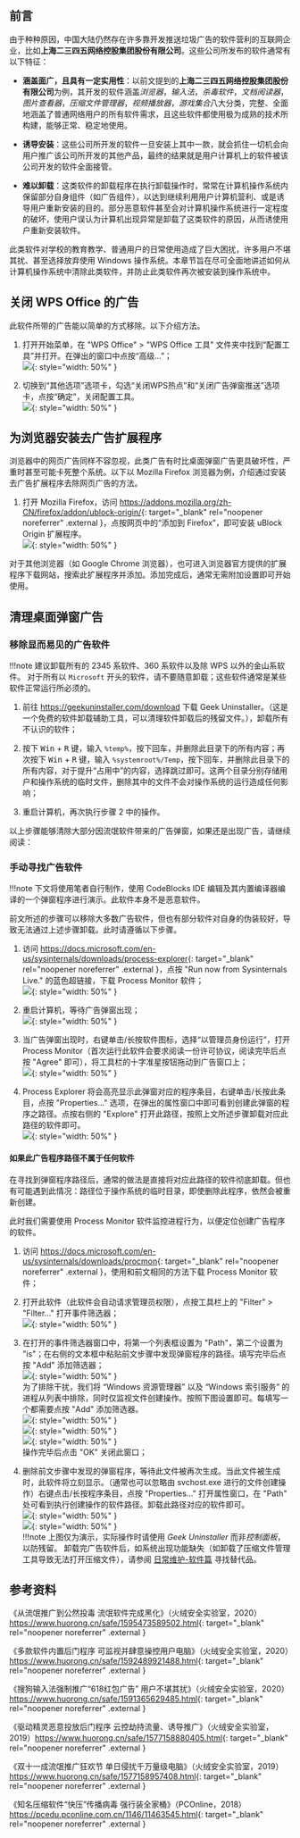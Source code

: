 ## 前言
由于种种原因，中国大陆仍然存在许多靠开发推送垃圾广告的软件营利的互联网企业，比如**上海二三四五网络控股集团股份有限公司**。这些公司所发布的软件通常有以下特征：

- **涵盖面广，且具有一定实用性**：以前文提到的**上海二三四五网络控股集团股份有限公司**为例，其开发的软件涵盖*浏览器*，*输入法*，*杀毒软件*，*文档阅读器*，*图片查看器*，*压缩文件管理器*，*视频播放器*，*游戏集合*八大分类，完整、全面地涵盖了普通网络用户的所有软件需求，且这些软件都使用极为成熟的技术所构建，能够正常、稳定地使用。

- **诱导安装**：这些公司所开发的软件一旦安装上其中一款，就会抓住一切机会向用户推广该公司所开发的其他产品，最终的结果就是用户计算机上的软件被该公司开发的软件全面接管。

- **难以卸载**：这类软件的卸载程序在执行卸载操作时，常常在计算机操作系统内保留部分自身组件（如广告组件），以达到继续利用用户计算机营利、或是诱导用户重新安装的目的。部分恶意软件甚至会对计算机操作系统进行一定程度的破坏，使用户误认为计算机出现异常是卸载了这类软件的原因，从而诱使用户重新安装软件。

此类软件对学校的教育教学、普通用户的日常使用造成了巨大困扰，许多用户不堪其扰、甚至选择放弃使用 Windows 操作系统。本章节旨在尽可全面地讲述如何从计算机操作系统中清除此类软件，并防止此类软件再次被安装到操作系统中。

## 关闭 WPS Office 的广告

此软件所带的广告能以简单的方式移除。以下介绍方法。

1. 打开开始菜单，在 "WPS Office" > "WPS Office 工具" 文件夹中找到“配置工具”并打开。在弹出的窗口中点按“高级...”；  
![](./images/open-wps-cfg.png){: style="width: 50%" }

2. 切换到“其他选项”选项卡，勾选“关闭WPS热点”和“关闭广告弹窗推送”选项卡，点按“确定”，关闭配置工具。  
![](./images/close-wps-ad.png){: style="width: 50%" }

## 为浏览器安装去广告扩展程序

浏览器中的网页广告同样不容忽视，此类广告有时比桌面弹窗广告更具破坏性，严重时甚至可能卡死整个系统。以下以 Mozilla Firefox 浏览器为例，介绍通过安装去广告扩展程序去除网页广告的方法。

1. 打开 Mozilla Firefox，访问 <https://addons.mozilla.org/zh-CN/firefox/addon/ublock-origin/>{: target="_blank" rel="noopener noreferrer" .external }，点按网页中的“添加到 Firefox”，即可安装 uBlock Origin 扩展程序。  
![](./images/add-ublock.png){: style="width: 50%" }

对于其他浏览器（如 Google Chrome 浏览器），也可进入浏览器官方提供的扩展程序下载网站，搜索此扩展程序并添加。添加完成后，通常无需附加设置即可开始使用。

## 清理桌面弹窗广告

### 移除显而易见的广告软件

!!!note
    建议卸载所有的 2345 系软件、360 系软件以及除 WPS 以外的金山系软件。
    对于所有以 `Microsoft` 开头的软件，请不要随意卸载；这些软件通常是某些软件正常运行所必须的。

1. 前往 <https://geekuninstaller.com/download> 下载 Geek Uninstaller。（这是一个免费的软件卸载辅助工具，可以清理软件卸载后的残留文件。），卸载所有不认识的软件；

2. 按下 <kbd>Win</kbd> + <kbd>R</kbd> 键，输入 `%temp%`，按下回车，并删除此目录下的所有内容；再次按下 <kbd>Win</kbd> + <kbd>R</kbd> 键，输入 `%systemroot%/Temp`，按下回车，并删除此目录下的所有内容，对于提升“占用中”的内容，选择跳过即可。这两个目录分别存储用户和操作系统的临时文件，删除其中的文件不会对操作系统的运行造成任何影响；

3. 重启计算机，再次执行步骤 2 中的操作。

以上步骤能够清除大部分因流氓软件带来的广告弹窗，如果还是出现广告，请继续阅读：

### 手动寻找广告软件

!!!note
    下文将使用笔者自行制作，使用 CodeBlocks IDE 编辑及其内置编译器编译的一个弹窗程序进行演示。此软件本身不是恶意软件。

前文所述的步骤可以移除大多数广告软件，但也有部分软件对自身的伪装较好，导致无法通过上述步骤卸载。此时请遵循以下步骤。

1. 访问 <https://docs.microsoft.com/en-us/sysinternals/downloads/process-explorer>{: target="_blank" rel="noopener noreferrer" .external }，点按 "Run now from Sysinternals Live." 的蓝色超链接，下载 Process Monitor 软件；  
![](./images/download-processxp.png){: style="width: 50%" }

2. 重启计算机，等待广告弹窗出现；  
![](./images/ad-window.jpg){: style="width: 50%" }

3. 当广告弹窗出现时，右键单击/长按软件图标，选择“以管理员身份运行”，打开 Process Monitor（首次运行此软件会要求阅读一份许可协议，阅读完毕后点按 "Agree" 即可），将工具栏的十字准星按钮拖动到广告窗口上；  
![](./images/drag-to-ad-window.jpg){: style="width: 50%" }

4. Process Explorer 将会高亮显示此弹窗对应的程序条目，右键单击/长按此条目，点按 "Properties..." 选项，在弹出的属性窗口中即可看到创建此弹窗的程序之路径。点按右侧的 "Explore" 打开此路径，按照上文所述步骤卸载对应此路径的软件即可。  
![](./images/view-the-props.png){: style="width: 50%" }

#### 如果此广告程序路径不属于任何软件

在寻找到弹窗程序路径后，通常的做法是直接将对应此路径的软件彻底卸载。但也有可能遇到此情况：路径位于操作系统的临时目录，即使删除此程序，依然会被重新创建。

此时我们需要使用 Process Monitor 软件监控进程行为，以便定位创建广告程序的软件。

1. 访问 <https://docs.microsoft.com/en-us/sysinternals/downloads/procmon>{: target="_blank" rel="noopener noreferrer" .external }，使用和前文相同的方法下载 Process Monitor 软件；

2. 打开此软件（此软件会自动请求管理员权限），点按工具栏上的 "Filter" > "Filter..." 打开事件筛选器；  
![](./images/open-filter.png){: style="width: 50%" }

3. 在打开的事件筛选器窗口中，将第一个列表框设置为 "Path"，第二个设置为 "is"；在右侧的文本框中粘贴前文步骤中发现弹窗程序的路径。填写完毕后点按 "Add" 添加筛选器；  
![](./images/set-filter.png){: style="width: 50%" }  
为了排除干扰，我们将 “Windows 资源管理器” 以及 “Windows 索引服务” 的进程从列表中排除，同时仅监视文件创建操作。按照下图设置即可。每填写一个都需要点按 "Add" 添加筛选器。  
![](./images/exclude-explorer.png){: style="width: 50%" }  
![](./images/exclude-search.png){: style="width: 50%" }  
![](./images/exclude-non-file-creation.png){: style="width: 50%" }  
操作完毕后点击 "OK" 关闭此窗口；

4. 删除前文步骤中发现的弹窗程序，等待此文件被再次生成。当此文件被生成时，此软件将立刻显示。（通常也可以忽略由 svchost.exe 进行的文件创建操作）右键点击/长按程序条目，点按 "Properties..." 打开属性窗口，在 "Path" 处可看到执行创建操作的软件路径。卸载此路径对应的软件即可。  
![](./images/view-program-props.png){: style="width: 50%" }  
![](./images/uninstall.png){: style="width: 50%" }  
!!!note
    上图仅为演示，实际操作时请使用 *Geek Uninstaller* 而非*控制面板*，以防残留。
    卸载完广告软件后，如系统出现功能缺失（如卸载了压缩文件管理工具导致无法打开压缩文件），请参阅 [日常维护-软件篇](https://tech-guide.su-gzno3ms.lty.one/daily-maintenance/software/e-whiteboard/) 寻找替代品。

## 参考资料

《从流氓推广到公然投毒 流氓软件完成黑化》（火绒安全实验室，2020）<https://www.huorong.cn/safe/1595473589502.html>{: target="_blank" rel="noopener noreferrer" .external }

《多款软件内置后门程序 可监视并肆意操控用户电脑》（火绒安全实验室，2020）<https://www.huorong.cn/safe/1592489921488.html>{: target="_blank" rel="noopener noreferrer" .external }

《搜狗输入法强制推广“618红包广告” 用户不堪其扰》（火绒安全实验室，2020）<https://www.huorong.cn/safe/1591365629485.html>{: target="_blank" rel="noopener noreferrer" .external }

《驱动精灵恶意投放后门程序 云控劫持流量、诱导推广》（火绒安全实验室，2019）<https://www.huorong.cn/safe/1577158880405.html>{: target="_blank" rel="noopener noreferrer" .external }

《双十一成流氓推广狂欢节 单日侵扰千万量级电脑》（火绒安全实验室，2019）<https://www.huorong.cn/safe/1577158957408.html>{: target="_blank" rel="noopener noreferrer" .external }

《知名压缩软件“快压”传播病毒 强行装全家桶》（PCOnline，2018）<https://pcedu.pconline.com.cn/1146/11463545.html>{: target="_blank" rel="noopener noreferrer" .external }
